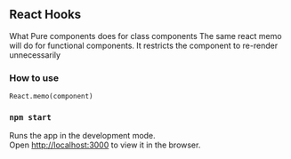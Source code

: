 ## React Hooks

What Pure components does for class components  The same react memo will do for functional components. It restricts the component to re-render unnecessarily


### How to use
    React.memo(component)

### `npm start`

Runs the app in the development mode.<br>
Open [http://localhost:3000](http://localhost:3000) to view it in the browser.